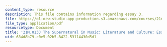 ```yaml
---
content_type: resource
description: This file contains information regarding essay 3.
file: https://ol-ocw-studio-app-production.s3.amazonaws.com/courses/21m-013j-the-supernatural-in-music-literature-and-culture-fall-2013/684d8b79c0e502b5842253114430d5d1_MIT21M_013JF13_Essay_3.pdf
file_type: application/pdf
resourcetype: Document
title: '21M.013J The Supernatural in Music: Literature and Culture: Essay 3'
uid: 684d8b79-c0e5-02b5-8422-53114430d5d1
---
```

